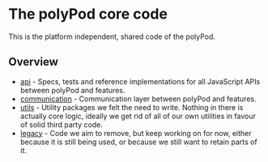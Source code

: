 # The polyPod core code

This is the platform independent, shared code of the polyPod.

## Overview

- [api](api) - Specs, tests and reference implementations for all JavaScript
  APIs between polyPod and features.
- [communication](communication) - Communication layer between polyPod and
  features.
- [utils](utils) - Utility packages we felt the need to write. Nothing in there
  is actually core logic, ideally we get rid of all of our own utilities in
  favour of solid third party code.
- [legacy](legacy) - Code we aim to remove, but keep working on for now, either
  because it is still being used, or because we still want to retain parts of
  it.

